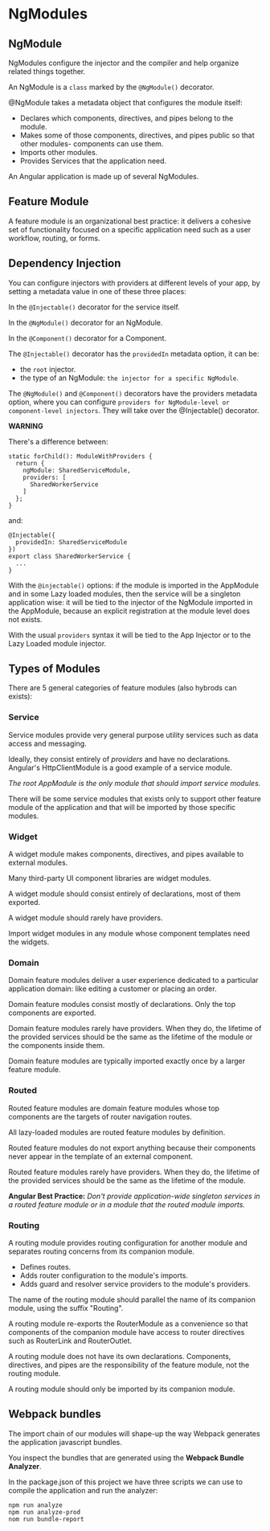 # NgModules

## NgModule

NgModules configure the injector and the compiler and help organize related things together.

An NgModule is a `class` marked by the `@NgModule()` decorator.

@NgModule takes a metadata object that configures the module itself:

- Declares which components, directives, and pipes belong to the module.
- Makes some of those components, directives, and pipes public so that other modules- components can use them.
- Imports other modules.
- Provides Services that the application need.

An Angular application is made up of several NgModules.

## Feature Module

A feature module is an organizational best practice: it delivers a cohesive set of functionality focused on a specific application need such as a user workflow, routing, or forms.

## Dependency Injection

You can configure injectors with providers at different levels of your app, by setting a metadata value in one of these three places:

In the `@Injectable()` decorator for the service itself.

In the `@NgModule()` decorator for an NgModule.

In the `@Component()` decorator for a Component.

The `@Injectable()` decorator has the `providedIn` metadata option, it can be:

- the `root` injector.
- the type of an NgModule: `the injector for a specific NgModule`.

The `@NgModule()` and `@Component()` decorators have the providers metadata option, where you can configure `providers for NgModule-level or component-level injectors`. They will take over the @Injectable() decorator.

**WARNING**

There's a difference between:

    static forChild(): ModuleWithProviders {
      return {
        ngModule: SharedServiceModule,
        providers: [
          SharedWorkerService
        ]
      };
    }

and:

    @Injectable({
      providedIn: SharedServiceModule
    })
    export class SharedWorkerService {
      ...
    }

With the `@injectable()` options: if the module is imported in the AppModule and in some Lazy loaded modules, then the service will be a singleton application wise: it will be tied to the injector of the NgModule imported in the AppModule, because an explicit registration at the module level does not exists.

With the usual `providers` syntax it will be tied to the App Injector or to the Lazy Loaded module injector.

## Types of Modules

There are 5 general categories of feature modules (also hybrods can exists):

### Service

Service modules provide very general purpose utility services such as data access and messaging.

Ideally, they consist entirely of _providers_ and have no declarations. Angular's HttpClientModule is a good example of a service module.

_The root AppModule is the only module that should import service modules._

There will be some service modules that exists only to support other feature module of the application and that will be imported by those specific modules.

### Widget

A widget module makes components, directives, and pipes available to external modules. 

Many third-party UI component libraries are widget modules.

A widget module should consist entirely of declarations, most of them exported.

A widget module should rarely have providers.

Import widget modules in any module whose component templates need the widgets.

### Domain

Domain feature modules deliver a user experience dedicated to a particular application domain: like editing a customer or placing an order.

Domain feature modules consist mostly of declarations. Only the top components are exported.

Domain feature modules rarely have providers. When they do, the lifetime of the provided services should be the same as the lifetime of the module or the components inside them.

Domain feature modules are typically imported exactly once by a larger feature module.

### Routed

Routed feature modules are domain feature modules whose top components are the targets of router navigation routes.

All lazy-loaded modules are routed feature modules by definition.

Routed feature modules do not export anything because their components never appear in the template of an external component.

Routed feature modules rarely have providers. When they do, the lifetime of the provided services should be the same as the lifetime of the module. 

**Angular Best Practice:** _Don't provide application-wide singleton services in a routed feature module or in a module that the routed module imports._

### Routing

A routing module provides routing configuration for another module and separates routing concerns from its companion module.

- Defines routes.
- Adds router configuration to the module's imports.
- Adds guard and resolver service providers to the module's providers.

The name of the routing module should parallel the name of its companion module, using the suffix "Routing".

A routing module re-exports the RouterModule as a convenience so that components of the companion module have access to router directives such as RouterLink and RouterOutlet.

A routing module does not have its own declarations. Components, directives, and pipes are the responsibility of the feature module, not the routing module.

A routing module should only be imported by its companion module.

## Webpack bundles

The import chain of our modules will shape-up the way Webpack generates the application javascript bundles.

You inspect the bundles that are generated using the **Webpack Bundle Analyzer**.

In the package.json of this project we have three scripts we can use to compile the application and run the analyzer:

    npm run analyze
    npm run analyze-prod
    nom run bundle-report
